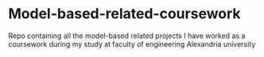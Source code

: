 # Model-based-related-coursework
Repo containing all the model-based related projects I have worked as a coursework during my study at faculty of engineering Alexandria university
